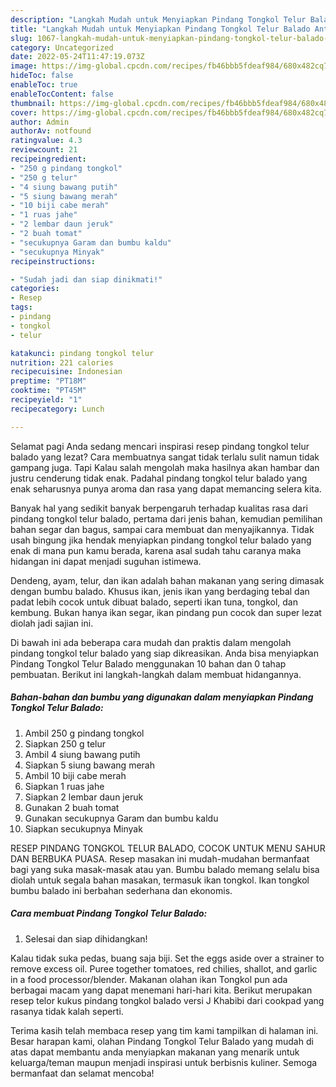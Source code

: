 ```yaml
---
description: "Langkah Mudah untuk Menyiapkan Pindang Tongkol Telur Balado Anti Gagal"
title: "Langkah Mudah untuk Menyiapkan Pindang Tongkol Telur Balado Anti Gagal"
slug: 1067-langkah-mudah-untuk-menyiapkan-pindang-tongkol-telur-balado-anti-gagal
category: Uncategorized
date: 2022-05-24T11:47:19.073Z
image: https://img-global.cpcdn.com/recipes/fb46bbb5fdeaf984/680x482cq70/pindang-tongkol-telur-balado-foto-resep-utama.jpg
hideToc: false
enableToc: true
enableTocContent: false
thumbnail: https://img-global.cpcdn.com/recipes/fb46bbb5fdeaf984/680x482cq70/pindang-tongkol-telur-balado-foto-resep-utama.jpg
cover: https://img-global.cpcdn.com/recipes/fb46bbb5fdeaf984/680x482cq70/pindang-tongkol-telur-balado-foto-resep-utama.jpg
author: Admin
authorAv: notfound
ratingvalue: 4.3
reviewcount: 21
recipeingredient:
- "250 g pindang tongkol"
- "250 g telur"
- "4 siung bawang putih"
- "5 siung bawang merah"
- "10 biji cabe merah"
- "1 ruas jahe"
- "2 lembar daun jeruk"
- "2 buah tomat"
- "secukupnya Garam dan bumbu kaldu"
- "secukupnya Minyak"
recipeinstructions:

- "Sudah jadi dan siap dinikmati!"
categories:
- Resep
tags:
- pindang
- tongkol
- telur

katakunci: pindang tongkol telur 
nutrition: 221 calories
recipecuisine: Indonesian
preptime: "PT18M"
cooktime: "PT45M"
recipeyield: "1"
recipecategory: Lunch

---
```



Selamat pagi Anda sedang mencari inspirasi resep pindang tongkol telur balado yang lezat? Cara membuatnya sangat tidak terlalu sulit namun tidak gampang juga. Tapi Kalau salah mengolah maka hasilnya akan hambar dan justru cenderung tidak enak. Padahal pindang tongkol telur balado yang enak seharusnya punya aroma dan rasa yang dapat memancing selera kita.


Banyak hal yang sedikit banyak berpengaruh terhadap kualitas rasa dari pindang tongkol telur balado, pertama dari jenis bahan, kemudian pemilihan bahan segar dan bagus, sampai cara membuat dan menyajikannya. Tidak usah bingung jika hendak menyiapkan pindang tongkol telur balado yang enak di mana pun kamu berada, karena asal sudah tahu caranya maka hidangan ini dapat menjadi suguhan istimewa.

Dendeng, ayam, telur, dan ikan adalah bahan makanan yang sering dimasak dengan bumbu balado. Khusus ikan, jenis ikan yang berdaging tebal dan padat lebih cocok untuk dibuat balado, seperti ikan tuna, tongkol, dan kembung. Bukan hanya ikan segar, ikan pindang pun cocok dan super lezat diolah jadi sajian ini.


Di bawah ini ada beberapa cara mudah dan praktis dalam mengolah pindang tongkol telur balado yang siap dikreasikan. Anda bisa menyiapkan Pindang Tongkol Telur Balado menggunakan 10 bahan dan 0 tahap pembuatan. Berikut ini langkah-langkah dalam membuat hidangannya.

<!--inarticleads1-->

##### Bahan-bahan dan bumbu yang digunakan dalam menyiapkan Pindang Tongkol Telur Balado:

1. Ambil 250 g pindang tongkol
1. Siapkan 250 g telur
1. Ambil 4 siung bawang putih
1. Siapkan 5 siung bawang merah
1. Ambil 10 biji cabe merah
1. Siapkan 1 ruas jahe
1. Siapkan 2 lembar daun jeruk
1. Gunakan 2 buah tomat
1. Gunakan secukupnya Garam dan bumbu kaldu
1. Siapkan secukupnya Minyak


RESEP PINDANG TONGKOL TELUR BALADO, COCOK UNTUK MENU SAHUR DAN BERBUKA PUASA. Resep masakan ini mudah-mudahan bermanfaat bagi yang suka masak-masak atau yan. Bumbu balado memang selalu bisa diolah untuk segala bahan masakan, termasuk ikan tongkol. Ikan tongkol bumbu balado ini berbahan sederhana dan ekonomis. 

<!--inarticleads2-->

##### Cara membuat Pindang Tongkol Telur Balado:


1. Selesai dan siap dihidangkan!

Kalau tidak suka pedas, buang saja biji. Set the eggs aside over a strainer to remove excess oil. Puree together tomatoes, red chilies, shallot, and garlic in a food processor/blender. Makanan olahan ikan Tongkol pun ada berbagai macam yang dapat menemani hari-hari kita. Berikut merupakan resep telor kukus pindang tongkol balado versi J Khabibi dari cookpad yang rasanya tidak kalah seperti. 

Terima kasih telah membaca resep yang tim kami tampilkan di halaman ini. Besar harapan kami, olahan Pindang Tongkol Telur Balado yang mudah di atas dapat membantu anda menyiapkan makanan yang menarik untuk keluarga/teman maupun menjadi inspirasi untuk berbisnis kuliner. Semoga bermanfaat dan selamat mencoba!
